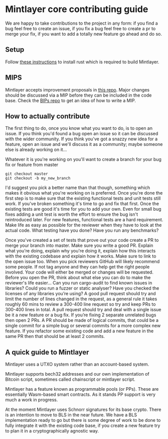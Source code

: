 # Mintlayer core contributing guide

We are happy to take contributions to the project in any form: if you find a bug feel free to create an issue, 
if you fix a bug feel free to create a pr to merge your fix, if you want to add a totally new feature go ahead and do so.

## Setup

Follow [these instructions](https://www.rust-lang.org/tools/install) to install rust which is required to build Mintlayer.

## MIPS

Mintlayer accepts improvement proposals in [this repo](https://github.com/mintlayer/MIPS). Major changes should be discussed via a MIP before they can be included in the code base. Check the [BIPs repo](https://github.com/bitcoin/bips) to get an idea of how to write a MIP.

## How to actually contribute

The first thing to do, once you know what you want to do, is to open an issue. If you think you'd found a bug open an issue so it can be discussed with the wider
community. If you think you've got a snazzy new idea for a feature, open an issue and we'll discuss it as a community; maybe someone else is already working on it...

Whatever it is you're working on you'll want to create a branch for your bug fix or feature from master
 
 
    git checkout master
    git checkout -b my_new_branch
   
   
I'd suggest you pick a better name than that though, something which makes it obvious what you're working on is preferred. Once you're done the first step is to make
sure that the existing functional tests and unit tests still work. If you've broken something it's time to go and fix that first. Once the existing tests are good
it's time for you to add your own. Even for small bug fixes adding a unit test is worth the effort to ensure the bug isn't reintroduced later. For new features, functional tests
are a hard requirement. Make life as easy as possible for the reviewer when they have to look at the actual code. What testing have you done? Have you run any benchmarks?

Once you've created a set of tests that prove out your code create a PR to merge your branch into master. Make sure you write a good PR. Explain what you're doing,
explain why you're doing it, explain how this interacts with the existing codebase and explain how it works. Make sure to link to the open issue too. When you pick
reviewers GitHub will likely recommend some people. If not tag anyone and they can help get the right people involved. Your code will either be merged or changes will be requested.
Before you open the PR, think about what else you can do to make the reviewer's life easier… Can you run cargo-audit to find known issues in libraries? Could you run a fuzzer or static analyser? Have you checked the licenses of any libraries you’re using?
A good pull request should try and limit the number of lines changed in the request, as a general rule it takes roughly 60 mins to review a 300-400 line request so try and keep PRs to 300-400 lines in total.
A pull request should try and deal with a single issue be it a new feature or a bug fix. If you’re fixing 2 separate unrelated bugs then open 2 PRs. A PR should be made of logical commits, that could be a single commit for a simple bug or several commits for a more complex new feature. If you refactor some existing code and add a new feature in the same PR then that should be at least 2 commits.

## A quick guide to Mintlayer

Mintlayer uses a UTXO system rather than an account-based system.

Mintlayer supports bech32 addresses and our own implementation of Bitcoin script, sometimes called chainscript or mintlayer script.

Mintlayer has a feature known as programmable pools (or PPs). These are essentially Wasm-based smart contracts. As it stands PP support is very much a work in progress.

At the moment Mintlayer uses Schnorr signatures for its base crypto. There is an intention to move to BLS in the near future. We have a BLS implementation ready to go but there is some degree of work to be done to fully integrate it with the existing code base, if you create a new feature try to plan it in a cryptographically agnostic way.
